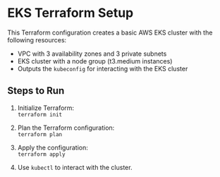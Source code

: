 # EKS Terraform Setup

This Terraform configuration creates a basic AWS EKS cluster with the following resources:
- VPC with 3 availability zones and 3 private subnets
- EKS cluster with a node group (t3.medium instances)
- Outputs the `kubeconfig` for interacting with the EKS cluster

## Steps to Run

1. Initialize Terraform:  
   `terraform init`

2. Plan the Terraform configuration:  
   `terraform plan`

3. Apply the configuration:  
   `terraform apply`

5. Use `kubectl` to interact with the cluster.
